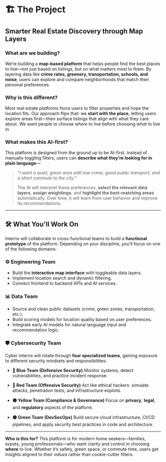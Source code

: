 # 🏗️ The Project

## **Smarter Real Estate Discovery through Map Layers**

### **What are we building?**

We’re building a **map-based platform** that helps people find the best places to live—not just based on listings, but on what matters *most* to them. By layering data like **crime rates, greenery, transportation, schools, and noise**, users can explore and compare neighborhoods that match their personal preferences.

### **Why is this different?**

Most real estate platforms force users to filter properties and hope the location fits. Our approach flips that: we **start with the place**, letting users explore areas first—then surface listings that align with what they care about. We want people to choose *where* to live before choosing *what* to live in.

### **What makes this AI-first?**

This platform is designed from the ground up to be AI-first. Instead of manually toggling filters, users can **describe what they’re looking for in plain language**—

> *“I want a quiet, green area with low crime, good public transport, and a short commute to the city.”*
> >
> The AI will interpret these preferences, **select the relevant data layers**, **assign weightings**, and **highlight the best-matching areas** automatically. Over time, it will learn from user behavior and improve its recommendations.

---

## 🛠️ What You'll Work On

Interns will collaborate in cross-functional teams to build a **functional prototype** of the platform. Depending on your discipline, you’ll focus on one of the following domains:

### ⚙️ Engineering Team

* Build the **interactive map interface** with toggleable data layers.
* Implement location search and dynamic filtering.
* Connect frontend to backend APIs and AI services.

### 📊 Data Team

* Source and clean public datasets (crime, green zones, transportation, etc.).
* Build scoring models for location quality based on user preferences.
* Integrate early AI models for natural language input and recommendation logic.

### 🛡️ Cybersecurity Team

Cyber interns will rotate through **four specialized teams**, gaining exposure to different security mindsets and responsibilities:

* **🔵 Blue Team (Defensive Security)**
  Monitor systems, detect vulnerabilities, and practice incident response.

* **🔴 Red Team (Offensive Security)**
  Act like ethical hackers: simulate attacks, penetration tests, and infrastructure exploits.

* **🟡 Yellow Team (Compliance & Governance)**
  Focus on **privacy**, **legal**, and **regulatory** aspects of the platform.

* **🟢 Green Team (DevSecOps)**
  Build secure cloud infrastructure, CI/CD pipelines, and apply security best practices in code and architecture.

---

**Who is this for?**
This platform is for modern home seekers—families, expats, young professionals—who want clarity and control in choosing **where** to live. Whether it’s safety, green space, or commute time, users get insights aligned to *their values* rather than cookie-cutter filters.
